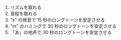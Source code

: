 1. リズムを取れる
2. 音程を取れる
3. "s" の発音で 15 秒のロングトーンを安定させる
4. "m" のハミングで 30 秒のロングトーンを安定させる
5. 「あ」の地声で 30 秒のロングトーンを安定させる
